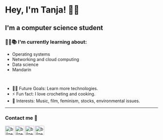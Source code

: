 # Hey, I'm Tanja! :wave::smiley:
## I'm a computer science student  

### 👨‍💻📚 I'm currently learning about:
- Operating systems
- Networking and cloud computing
- Data science
- Mandarin
<br/>

- 💪🏼 Future Goals: Learn more technologies.
- ⚡ Fun fact: I love crocheting and cooking.
- 💜 Interests: Music, film, feminism, stocks, environmental issues.
---
### Contact me 📝

[<img align="left" alt="bilgehangecici | Facebook" height="30px" src="https://www.flaticon.com/svg/vstatic/svg/725/725289.svg"/>][facebook]
[<img align="left" alt="bilgehangecici | LinkedIn" height="30px" src="https://www.flaticon.com/svg/static/icons/svg/725/725337.svg"/>][linkedin]
[<img align="left" alt="bilgehangecici | Instagram" height="30px" src="https://image.flaticon.com/icons/svg/725/725278.svg" />][instagram]
[<img align="left" alt="bilgehangecici | Spotify" height="30px" src="https://www.flaticon.com/svg/static/icons/svg/725/725281.svg" />][Spotify]


[facebook]: https://www.facebook.com/tanja.aakerholt/
[instagram]: https://www.instagram.com/tanja.aa/
[linkedin]: https://www.linkedin.com/in/tanja-aakerholt/
[Spotify]: https://open.spotify.com/user/tanjaaakerholt?si=cUvM8ljQR8O0B2oN_AykEw

